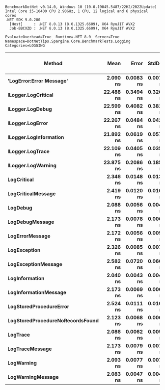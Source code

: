 ```

BenchmarkDotNet v0.14.0, Windows 10 (10.0.19045.5487/22H2/2022Update)
Intel Core i5-10400 CPU 2.90GHz, 1 CPU, 12 logical and 6 physical cores
.NET SDK 9.0.200
  [Host]     : .NET 8.0.13 (8.0.1325.6609), X64 RyuJIT AVX2
  Job-BBCXZD : .NET 8.0.13 (8.0.1325.6609), X64 RyuJIT AVX2

EvaluateOverhead=True  Runtime=.NET 8.0  Server=True  
Namespace=DotNetTips.Spargine.Core.BenchmarkTests.Logging  Categories=LOGGING  

```
| Method                           | Mean      | Error     | StdDev    | StdErr    | Min       | Q1        | Median    | Q3        | Max       | Op/s          | CI99.9% Margin | Iterations | Kurtosis | MValue | Skewness | Rank | LogicalGroup | Baseline | Code Size | Exceptions | Completed Work Items | Lock Contentions | Allocated |
|--------------------------------- |----------:|----------:|----------:|----------:|----------:|----------:|----------:|----------:|----------:|--------------:|---------------:|-----------:|---------:|-------:|---------:|-----:|------------- |--------- |----------:|-----------:|---------------------:|-----------------:|----------:|
| **&#39;LogError:Error Message&#39;**         |  **2.090 ns** | **0.0083 ns** | **0.0078 ns** | **0.0020 ns** |  **2.079 ns** |  **2.085 ns** |  **2.089 ns** |  **2.094 ns** |  **2.105 ns** | **478,502,728.1** |       **7.499 ns** |      **15.00** |    **2.079** |  **2.000** |   **0.3848** |    **1** | *****            | **No**       |     **340 B** |          **-** |                    **-** |                **-** |         **-** |
| **ILogger.LogCritical**              | **22.488 ns** | **0.3494 ns** | **0.3268 ns** | **0.0844 ns** | **22.181 ns** | **22.220 ns** | **22.440 ns** | **22.716 ns** | **23.117 ns** |  **44,469,114.3** |       **7.458 ns** |      **15.00** |    **1.896** |  **2.000** |   **0.7086** |    **5** | *****            | **No**       |     **313 B** |          **-** |                    **-** |                **-** |         **-** |
| **ILogger.LogDebug**                 | **22.599 ns** | **0.4082 ns** | **0.3818 ns** | **0.0986 ns** | **21.959 ns** | **22.346 ns** | **22.644 ns** | **22.838 ns** | **23.282 ns** |  **44,249,680.3** |       **7.451 ns** |      **15.00** |    **1.908** |  **2.000** |  **-0.2010** |    **5** | *****            | **No**       |     **306 B** |          **-** |                    **-** |                **-** |         **-** |
| **ILogger.LogError**                 | **22.267 ns** | **0.0484 ns** | **0.0429 ns** | **0.0115 ns** | **22.199 ns** | **22.236 ns** | **22.275 ns** | **22.287 ns** | **22.341 ns** |  **44,908,934.3** |       **6.994 ns** |      **14.00** |    **1.937** |  **2.000** |   **0.1184** |    **5** | *****            | **No**       |     **308 B** |          **-** |                    **-** |                **-** |         **-** |
| **ILogger.LogInformation**           | **21.892 ns** | **0.0619 ns** | **0.0579 ns** | **0.0149 ns** | **21.803 ns** | **21.851 ns** | **21.878 ns** | **21.933 ns** | **22.001 ns** |  **45,679,634.1** |       **7.493 ns** |      **15.00** |    **1.866** |  **2.000** |   **0.2564** |    **5** | *****            | **No**       |     **313 B** |          **-** |                    **-** |                **-** |         **-** |
| **ILogger.LogTrace**                 | **22.109 ns** | **0.0405 ns** | **0.0359 ns** | **0.0096 ns** | **22.055 ns** | **22.089 ns** | **22.109 ns** | **22.117 ns** | **22.179 ns** |  **45,231,404.7** |       **6.995 ns** |      **14.00** |    **2.233** |  **2.000** |   **0.3367** |    **5** | *****            | **No**       |     **310 B** |          **-** |                    **-** |                **-** |         **-** |
| **ILogger.LogWarning**               | **23.875 ns** | **0.2086 ns** | **0.1850 ns** | **0.0494 ns** | **23.704 ns** | **23.758 ns** | **23.795 ns** | **23.910 ns** | **24.291 ns** |  **41,885,571.9** |       **6.975 ns** |      **14.00** |    **2.821** |  **2.000** |   **1.1146** |    **6** | *****            | **No**       |     **313 B** |          **-** |                    **-** |                **-** |         **-** |
| **LogCritical**                      |  **2.346 ns** | **0.0148 ns** | **0.0139 ns** | **0.0036 ns** |  **2.327 ns** |  **2.335 ns** |  **2.345 ns** |  **2.357 ns** |  **2.371 ns** | **426,267,806.7** |       **7.498 ns** |      **15.00** |    **1.665** |  **2.000** |   **0.1443** |    **2** | *****            | **No**       |     **350 B** |          **-** |                    **-** |                **-** |         **-** |
| **LogCriticalMessage**               |  **2.419 ns** | **0.0120 ns** | **0.0107 ns** | **0.0028 ns** |  **2.403 ns** |  **2.411 ns** |  **2.417 ns** |  **2.426 ns** |  **2.438 ns** | **413,358,359.5** |       **6.999 ns** |      **14.00** |    **1.613** |  **2.000** |   **0.2407** |    **3** | *****            | **No**       |     **509 B** |          **-** |                    **-** |                **-** |         **-** |
| **LogDebug**                         |  **2.088 ns** | **0.0056 ns** | **0.0046 ns** | **0.0013 ns** |  **2.078 ns** |  **2.088 ns** |  **2.089 ns** |  **2.091 ns** |  **2.094 ns** | **478,901,525.4** |       **6.499 ns** |      **13.00** |    **2.473** |  **2.000** |  **-0.8476** |    **1** | *****            | **No**       |     **340 B** |          **-** |                    **-** |                **-** |         **-** |
| **LogDebugMessage**                  |  **2.173 ns** | **0.0078 ns** | **0.0069 ns** | **0.0018 ns** |  **2.162 ns** |  **2.169 ns** |  **2.171 ns** |  **2.176 ns** |  **2.186 ns** | **460,256,170.2** |       **6.999 ns** |      **14.00** |    **2.189** |  **2.000** |   **0.3583** |    **1** | *****            | **No**       |     **490 B** |          **-** |                    **-** |                **-** |         **-** |
| **LogErrorMessage**                  |  **2.172 ns** | **0.0056 ns** | **0.0052 ns** | **0.0014 ns** |  **2.166 ns** |  **2.168 ns** |  **2.170 ns** |  **2.175 ns** |  **2.183 ns** | **460,391,830.4** |       **7.499 ns** |      **15.00** |    **2.172** |  **2.000** |   **0.7231** |    **1** | *****            | **No**       |     **490 B** |          **-** |                    **-** |                **-** |         **-** |
| **LogException**                     |  **2.326 ns** | **0.0085 ns** | **0.0076 ns** | **0.0020 ns** |  **2.316 ns** |  **2.321 ns** |  **2.325 ns** |  **2.328 ns** |  **2.342 ns** | **429,969,883.2** |       **6.999 ns** |      **14.00** |    **2.282** |  **2.000** |   **0.7301** |    **2** | *****            | **No**       |     **350 B** |          **-** |                    **-** |                **-** |         **-** |
| **LogExceptionMessage**              |  **2.582 ns** | **0.0720 ns** | **0.0601 ns** | **0.0167 ns** |  **2.505 ns** |  **2.529 ns** |  **2.593 ns** |  **2.636 ns** |  **2.668 ns** | **387,247,850.9** |       **6.492 ns** |      **13.00** |    **1.250** |  **2.000** |   **0.0235** |    **4** | *****            | **No**       |     **509 B** |          **-** |                    **-** |                **-** |         **-** |
| **LogInformation**                   |  **2.040 ns** | **0.0043 ns** | **0.0040 ns** | **0.0010 ns** |  **2.033 ns** |  **2.037 ns** |  **2.040 ns** |  **2.043 ns** |  **2.047 ns** | **490,278,599.3** |       **7.499 ns** |      **15.00** |    **1.719** |  **2.000** |   **0.1779** |    **1** | *****            | **No**       |     **340 B** |          **-** |                    **-** |                **-** |         **-** |
| **LogInformationMessage**            |  **2.173 ns** | **0.0069 ns** | **0.0061 ns** | **0.0016 ns** |  **2.162 ns** |  **2.168 ns** |  **2.172 ns** |  **2.177 ns** |  **2.184 ns** | **460,291,053.3** |       **6.999 ns** |      **14.00** |    **1.898** |  **2.000** |   **0.2588** |    **1** | *****            | **No**       |     **490 B** |          **-** |                    **-** |                **-** |         **-** |
| **LogStoredProcedureError**          |  **2.524 ns** | **0.0111 ns** | **0.0104 ns** | **0.0027 ns** |  **2.510 ns** |  **2.517 ns** |  **2.521 ns** |  **2.532 ns** |  **2.545 ns** | **396,215,974.0** |       **7.499 ns** |      **15.00** |    **1.895** |  **2.000** |   **0.4706** |    **4** | *****            | **No**       |     **509 B** |          **-** |                    **-** |                **-** |         **-** |
| **LogStoredProcedureNoRecordsFound** |  **2.123 ns** | **0.0068 ns** | **0.0061 ns** | **0.0016 ns** |  **2.112 ns** |  **2.121 ns** |  **2.122 ns** |  **2.126 ns** |  **2.134 ns** | **470,965,258.3** |       **6.999 ns** |      **14.00** |    **2.288** |  **2.000** |   **0.0035** |    **1** | *****            | **No**       |     **490 B** |          **-** |                    **-** |                **-** |         **-** |
| **LogTrace**                         |  **2.086 ns** | **0.0062 ns** | **0.0058 ns** | **0.0015 ns** |  **2.077 ns** |  **2.083 ns** |  **2.085 ns** |  **2.091 ns** |  **2.098 ns** | **479,346,072.6** |       **7.499 ns** |      **15.00** |    **2.279** |  **2.000** |   **0.3959** |    **1** | *****            | **No**       |     **331 B** |          **-** |                    **-** |                **-** |         **-** |
| **LogTraceMessage**                  |  **2.173 ns** | **0.0079 ns** | **0.0074 ns** | **0.0019 ns** |  **2.161 ns** |  **2.168 ns** |  **2.172 ns** |  **2.180 ns** |  **2.185 ns** | **460,195,673.7** |       **7.499 ns** |      **15.00** |    **1.579** |  **2.000** |   **0.0505** |    **1** | *****            | **No**       |     **475 B** |          **-** |                    **-** |                **-** |         **-** |
| **LogWarning**                       |  **2.093 ns** | **0.0077 ns** | **0.0072 ns** | **0.0019 ns** |  **2.082 ns** |  **2.088 ns** |  **2.092 ns** |  **2.097 ns** |  **2.107 ns** | **477,826,287.2** |       **7.499 ns** |      **15.00** |    **2.228** |  **2.000** |   **0.5273** |    **1** | *****            | **No**       |     **340 B** |          **-** |                    **-** |                **-** |         **-** |
| **LogWarningMessage**                |  **2.083 ns** | **0.0047 ns** | **0.0042 ns** | **0.0011 ns** |  **2.077 ns** |  **2.080 ns** |  **2.083 ns** |  **2.085 ns** |  **2.091 ns** | **480,050,232.6** |       **6.999 ns** |      **14.00** |    **1.830** |  **2.000** |   **0.3024** |    **1** | *****            | **No**       |     **340 B** |          **-** |                    **-** |                **-** |         **-** |
